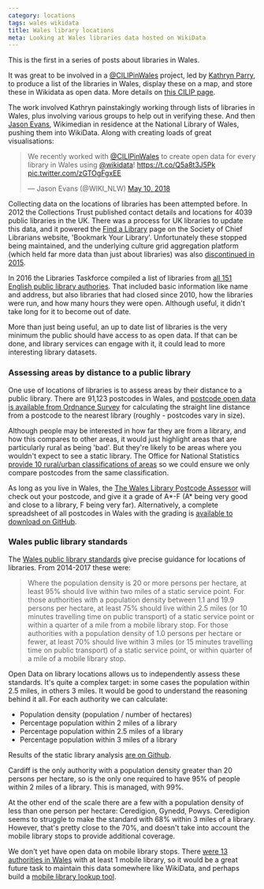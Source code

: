 ```yaml
---
category: locations
tags: wales wikidata
title: Wales library locations
meta: Looking at Wales libraries data hosted on WikiData
---
```


This is the first in a series of posts about libraries in Wales.

It was great to be involved in a [@CILIPinWales](https://twitter.com/CILIPinWales) project, led by [Kathryn Parry](https://twitter.com/kathrynparry1), to produce a list of the libraries in Wales, display these on a map, and store these in Wikidata as open data. More details on [this CILIP page](https://www.cilip.org.uk/members/group_content_view.asp?group=200145&id=733577).

The work involved Kathryn painstakingly working through lists of libraries in Wales, plus involving various groups to help out in verifying these. And then [Jason Evans](https://twitter.com/WIKI_NLW), Wikimedian in residence at the National Library of Wales, pushing them into WikiData. Along with creating loads of great visualisations:

<blockquote class="twitter-tweet" data-lang="en"><p lang="en" dir="ltr">We recently worked with <a href="https://twitter.com/CILIPinWales?ref_src=twsrc%5Etfw">@CILIPinWales</a> to create open data for every library in Wales using <a href="https://twitter.com/wikidata?ref_src=twsrc%5Etfw">@wikidata</a>! <a href="https://t.co/Q5a8t3J5Pk">https://t.co/Q5a8t3J5Pk</a> <a href="https://t.co/zGTOgFgxEE">pic.twitter.com/zGTOgFgxEE</a></p>&mdash; Jason Evans (@WIKI_NLW) <a href="https://twitter.com/WIKI_NLW/status/994592370426511361?ref_src=twsrc%5Etfw">May 10, 2018</a></blockquote>
<script async src="https://platform.twitter.com/widgets.js" charset="utf-8"></script>

Collecting data on the locations of libraries has been attempted before. In 2012 the Collections Trust published contact details and locations for 4039 public libraries in the UK. There was a process for UK libraries to update this data, and it powered the [Find a Library](http://www.bookmarkyourlibrary.org.uk/find-a-library) page on the Society of Chief Librarians website, 'Bookmark Your Library'. Unfortunately these stopped being maintained, and the underlying culture grid aggregation platform (which held far more data than just about libraries) was also [discontinued in 2015](https://www.museumscomputergroup.org.uk/culture-grid/).

In 2016 the Libraries Taskforce compiled a list of libraries from [all 151 English public library authories](https://www.gov.uk/government/publications/public-libraries-in-england-basic-dataset). 
That included basic information like name and address, but also libraries that had closed since 2010, how the libraries were run, and how many hours they were open. Although useful, it didn't take long for it to become out of date.

More than just being useful, an up to date list of libraries is the very minimum the public should have access to as open data. If that can be done, and library services can engage with it, it could lead to more interesting library datasets.

### Assessing areas by distance to a public library

One use of locations of libraries is to assess areas by their distance to a public library. There are 91,123 postcodes in Wales, and [postcode open data is available from Ordnance Survey](https://www.ordnancesurvey.co.uk/business-and-government/products/code-point-open.html) for calculating the straight line distance from a postcode to the nearest library (roughly - postcodes vary in size).

Although people may be interested in how far they are from a library, and how this compares to other areas, it would just highlight areas that are particularly rural as being 'bad'. But they're likely to be areas where you wouldn't expect to see a static library. The Office for National Statistics [provide 10 rural/urban classifications of areas](https://www.ons.gov.uk/methodology/geography/geographicalproducts/ruralurbanclassifications/2011ruralurbanclassification) so we could ensure we only compare postcodes from the same classification.

As long as you live in Wales, the [The Wales Library Postcode Assessor](https://walespostcodes.librarydata.uk) will check out your postcode, and give it a grade of A*-F (A* being very good and close to a library, F being very far). Alternatively, a complete spreadsheet of all postcodes in Wales with the grading is [available to download on GitHub](https://raw.githubusercontent.com/LibrariesHacked/walespostcodes-librarydata/master/data/wales_lottery.csv).

### Wales public library standards

The [Wales public library standards](https://gov.wales/topics/culture-tourism-sport/museums-archives-libraries/libraries/public-library-standards/?lang=en) give precise guidance for locations of libraries. From 2014-2017 these were:

>Where the population density is 20 or more persons per hectare, at least 95% should live within two miles of a static service point. For those authorities with a population density between 1.1 and 19.9 persons per hectare, at least 75% should live within 2.5 miles (or 10 minutes travelling time on public transport) of a static service point or within a quarter of a mile from a mobile library stop. For those authorities with a population density of 1.0 persons per hectare or fewer, at  least 70% should live within 3 miles (or 15 minutes travelling time on public transport) of a static service point, or within quarter of a mile of a mobile library stop.

Open Data on library locations allows us to independently assess these standards. It's quite a complex target: in some cases the population within 2.5 miles, in others 3 miles. It would be good to understand the reasoning behind it all. For each authority we can calculate: 

- Population density (population / number of hectares)
- Percentage population within 2 miles of a library
- Percentage population within 2.5 miles of a library
- Percentage population within 3 miles of a library

Results of the static library analysis [are on Github](https://github.com/LibrariesHacked/wales-librarydata/blob/master/data/libraries/standards.csv).

Cardiff is the only authority with a population density greater than 20 persons per hectare, so is the only one required to have 95% of people within 2 miles of a library. This is managed, with 99%. 

At the other end of the scale there are a few with a population density of less than one person per hectare: Ceredigion, Gynedd, Powys. Ceredigion seems to struggle to make the standard with 68% within 3 miles of a library. However, that's pretty close to the 70%, and doesn't take into account the mobile library stops to provide additional coverage.

We don't yet have open data on mobile library stops. There [were 13 authorities in Wales](https://github.com/LibrariesHacked/mobiles-librarydata/blob/master/data/authorities.csv) with at least 1 mobile library, so it would be a great future task to maintain this data somewhere like WikiData, and perhaps build a [mobile library lookup tool](http://somersetmobiles.librarieshacked.org/).
